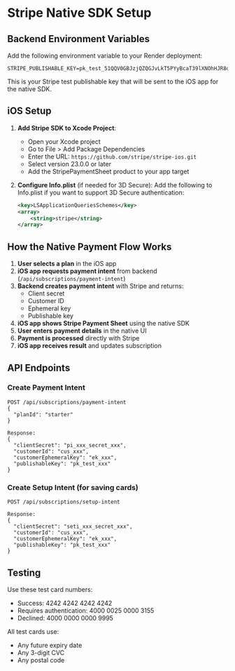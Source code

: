 # Stripe Native SDK Setup

## Backend Environment Variables

Add the following environment variable to your Render deployment:

```
STRIPE_PUBLISHABLE_KEY=pk_test_51QQV0GBJzjQZQGJvLkT5PYyBcaT39lXNOhHJR8ojj0SN8vdCEYqGfLLhWqIkhjqx21LrjV0a0JLtC4AZhGTlnJtX00b4eJuXGK
```

This is your Stripe test publishable key that will be sent to the iOS app for the native SDK.

## iOS Setup

1. **Add Stripe SDK to Xcode Project**:
   - Open your Xcode project
   - Go to File > Add Package Dependencies
   - Enter the URL: `https://github.com/stripe/stripe-ios.git`
   - Select version 23.0.0 or later
   - Add the StripePaymentSheet product to your app target

2. **Configure Info.plist** (if needed for 3D Secure):
   Add the following to Info.plist if you want to support 3D Secure authentication:
   ```xml
   <key>LSApplicationQueriesSchemes</key>
   <array>
       <string>stripe</string>
   </array>
   ```

## How the Native Payment Flow Works

1. **User selects a plan** in the iOS app
2. **iOS app requests payment intent** from backend (`/api/subscriptions/payment-intent`)
3. **Backend creates payment intent** with Stripe and returns:
   - Client secret
   - Customer ID
   - Ephemeral key
   - Publishable key
4. **iOS app shows Stripe Payment Sheet** using the native SDK
5. **User enters payment details** in the native UI
6. **Payment is processed** directly with Stripe
7. **iOS app receives result** and updates subscription

## API Endpoints

### Create Payment Intent
```
POST /api/subscriptions/payment-intent
{
  "planId": "starter"
}

Response:
{
  "clientSecret": "pi_xxx_secret_xxx",
  "customerId": "cus_xxx",
  "customerEphemeralKey": "ek_xxx",
  "publishableKey": "pk_test_xxx"
}
```

### Create Setup Intent (for saving cards)
```
POST /api/subscriptions/setup-intent

Response:
{
  "clientSecret": "seti_xxx_secret_xxx",  
  "customerId": "cus_xxx",
  "customerEphemeralKey": "ek_xxx",
  "publishableKey": "pk_test_xxx"
}
```

## Testing

Use these test card numbers:
- Success: 4242 4242 4242 4242
- Requires authentication: 4000 0025 0000 3155
- Declined: 4000 0000 0000 9995

All test cards use:
- Any future expiry date
- Any 3-digit CVC
- Any postal code